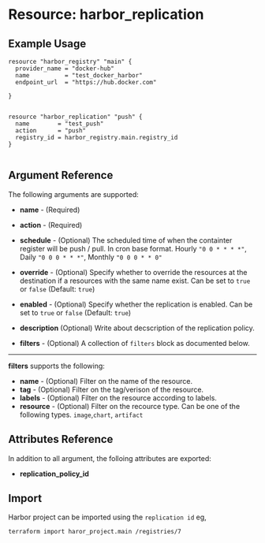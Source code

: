# Resource: harbor_replication



## Example Usage

```hcl
resource "harbor_registry" "main" {
  provider_name = "docker-hub"
  name          = "test_docker_harbor"
  endpoint_url  = "https://hub.docker.com"

}


resource "harbor_replication" "push" {
  name        = "test_push"
  action      = "push"
  registry_id = harbor_registry.main.registry_id
}
 
```

## Argument Reference
The following arguments are supported:

* **name** - (Required)

* **action** - (Required)

* **schedule** - (Optional) The scheduled time of when the containter register will be push / pull. In cron base format. Hourly `"0 0 * * * *"`, Daily `"0 0 0 * * *"`, Monthly `"0 0 0 * * 0"`
* **override** - (Optional) Specify whether to override the resources at the destination if a resources with the same name exist. Can be set to `true` or `false` (Default: `true`)
* **enabled** - (Optional) Specify whether the replication is enabled. Can be set to `true` or `false` (Default: `true`)
* **description** (Optional) Write about decscription of the replication policy.

* **filters** - (Optional) A collection of `filters` block as documented below.

---

**filters** supports the following:

* **name** - (Optional) Filter on the name of the resource.
* **tag** - (Optional) Filter on the tag/verison of the resource.
* **labels** - (Optional) Filter on the resource according to labels.
* **resource** - (Optional) Filter on the recource type. Can be one of the following types. `image`,`chart`, `artifact`
				


## Attributes Reference
In addition to all argument, the folloing attributes are exported:

* **replication_policy_id**
  
## Import
Harbor project can be imported using the `replication id` eg,

`
terraform import haror_project.main /registries/7
`